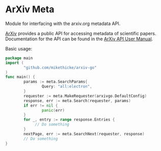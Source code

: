 # ArXiv Meta

Module for interfacing with the arxiv.org metadata API.

[ArXiv] provides a public API for accessing metadata of scientific papers.
 Documentation for the API can be found in the [ArXiv API User Manual].

 Basic usage:

```go
package main
import (
        "github.com/mikethicke/arxiv-go"
)
func main() {
        params := meta.SearchParams{
                Query: "all:electron",
        }
        requester := meta.MakeRequester(arxivgo.DefaultConfig)
        response, err := meta.Search(requester, params)
        if err != nil {
                panic(err)
        }
        for _, entry := range response.Entries {
             // Do something
        }
        nextPage, err := meta.SearchNext(requester, response)
        // Do something
}
```
 [ArXiv]: https:arxiv.org/
 [ArXiv API User Manual]: https:info.arxiv.org/help/api/user-manual.html